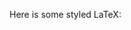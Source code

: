 <!DOCTYPE html>
<html>
<head>
    <title>Style LaTeX with CSS</title>
    <script src="https://cdnjs.cloudflare.com/ajax/libs/mathjax/3.2.0/es5/tex-mml-chtml.js"></script>
    <style>
        /* Style for LaTeX content */
        .mjx-math {
            font-size: 20px;
            color: darkblue;
        }
        .mjx-mn {
            color: green; /* Numbers */
        }
        .mjx-mi {
            font-style: italic;
            color: red; /* Variables */
        }
    </style>
</head>
<body>
    <p>Here is some styled LaTeX:</p>
    <script type="math/tex">
        E = mc^2
    </script>
</body>
</html>
